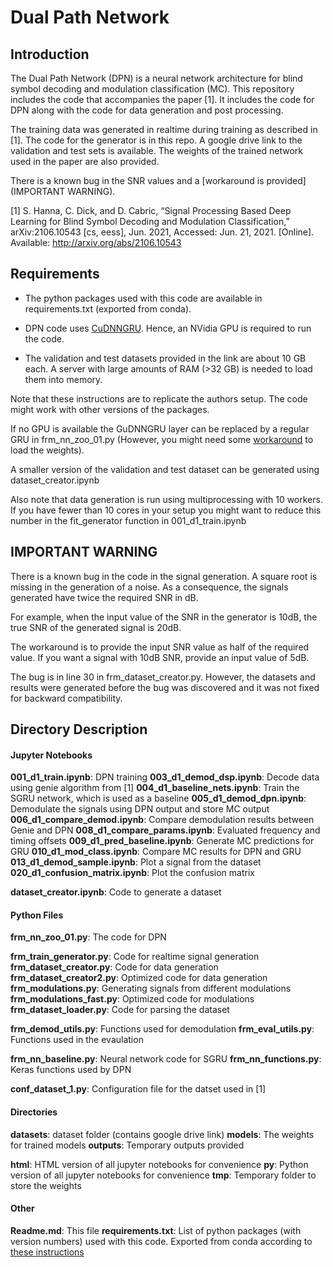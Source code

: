 
# Dual Path Network

## Introduction
The Dual Path Network (DPN) is a neural network architecture for blind symbol decoding and modulation classification (MC). This repository includes the code that accompanies the paper  \[1\]. It includes the code for DPN along with the code for data generation and post processing.

The training data was generated in realtime during training as described in \[1\].  The code for the generator is in this repo. A google drive link to the validation and test sets is available. The weights of the trained network used in the paper are also provided.

There is a known bug in the SNR values and a [workaround is provided](IMPORTANT WARNING).

\[1\] S. Hanna, C. Dick, and D. Cabric, “Signal Processing Based Deep Learning for Blind Symbol Decoding and Modulation Classification,” arXiv:2106.10543 \[cs, eess\], Jun. 2021, Accessed: Jun. 21, 2021. \[Online\]. Available: http://arxiv.org/abs/2106.10543

## Requirements

* The python packages used with this code are available in requirements.txt (exported from conda). 

* DPN code uses [CuDNNGRU](https://www.tensorflow.org/api_docs/python/tf/compat/v1/keras/layers/CuDNNGRU). Hence, an NVidia GPU is required to run the code.

* The validation and test datasets provided in the link are about 10 GB each. A server with large amounts of RAM (>32 GB) is needed to load them into memory.

Note that these instructions are to replicate the authors setup.  The code might work with other versions of the packages. 

If no GPU is available the GuDNNGRU layer can be replaced by a regular GRU in frm_nn_zoo_01.py (However, you might need some [workaround](https://stackoverflow.com/a/58810760) to load the weights).

A smaller version of the validation and test dataset can be generated using dataset_creator.ipynb

Also note that data generation is run using multiprocessing with 10 workers. If you have fewer than 10 cores in your setup you might want to reduce this number in  the fit_generator function in 001_d1_train.ipynb

## IMPORTANT WARNING

There is a known bug in the code in the signal generation. A square root is missing in the generation of a noise. As a consequence, the signals generated have twice the required SNR in dB.

For example, when the input value of the SNR in the generator is 10dB, the true SNR of the generated signal is 20dB. 

The workaround is to provide the input SNR value as half of the required value. If you want a signal with 10dB SNR, provide an input value of 5dB.

The bug is in line 30 in frm_dataset_creator.py. However, the datasets and results were generated before the bug was discovered and it was not fixed for backward compatibility.

## Directory Description

#### Jupyter Notebooks
**001_d1_train.ipynb**: DPN training
**003_d1_demod_dsp.ipynb**: Decode data using genie algorithm from \[1\]
**004_d1_baseline_nets.ipynb**: Train the SGRU network, which is used as a baseline
**005_d1_demod_dpn.ipynb**: Demodulate the signals using DPN output and store MC output
**006_d1_compare_demod.ipynb**: Compare demodulation results between Genie and DPN
**008_d1_compare_params.ipynb**: Evaluated frequency and timing offsets
**009_d1_pred_baseline.ipynb**: Generate MC predictions for GRU
**010_d1_mod_class.ipynb**: Compare MC results for DPN and GRU
**013_d1_demod_sample.ipynb**: Plot a signal from the dataset
**020_d1_confusion_matrix.ipynb**: Plot the confusion matrix

**dataset_creator.ipynb**: Code to generate a dataset





#### Python Files
**frm_nn_zoo_01.py**: The  code for DPN

**frm_train_generator.py**: Code for realtime signal generation
**frm_dataset_creator.py**: Code for data generation
**frm_dataset_creator2.py**: Optimized code for data generation
**frm_modulations.py**: Generating signals from different modulations
**frm_modulations_fast.py**: Optimized code for modulations
**frm_dataset_loader.py**: Code for parsing the dataset

**frm_demod_utils.py**: Functions used for demodulation
**frm_eval_utils.py**: Functions used in the evaulation

**frm_nn_baseline.py**: Neural network code for SGRU
**frm_nn_functions.py**: Keras functions used by DPN

**conf_dataset_1.py**: Configuration file for the datset used in [1]

#### Directories
**datasets**: dataset folder (contains google drive link)
**models**: The weights for trained models
**outputs**: Temporary outputs provided

**html**: HTML version of all jupyter notebooks for convenience
**py**: Python version of all jupyter notebooks for convenience
**tmp**: Temporary folder to store the weights

#### Other
**Readme.md**: This file
**requirements.txt**: List of python packages (with version numbers) used with this code. Exported from conda according to  [these instructions](https://stackoverflow.com/a/51293330)

